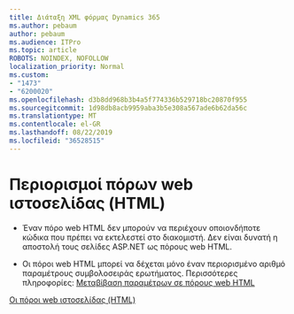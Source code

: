 ```yaml
---
title: Διάταξη XML φόρμας Dynamics 365
ms.author: pebaum
author: pebaum
ms.audience: ITPro
ms.topic: article
ROBOTS: NOINDEX, NOFOLLOW
localization_priority: Normal
ms.custom:
- "1473"
- "6200020"
ms.openlocfilehash: d3b8dd968b3b4a5f774336b529718bc20870f955
ms.sourcegitcommit: 1d98db8acb9959aba3b5e308a567ade6b62da56c
ms.translationtype: MT
ms.contentlocale: el-GR
ms.lasthandoff: 08/22/2019
ms.locfileid: "36528515"
---
```

# <a name="webpage-html-web-resources-limitations"></a>Περιορισμοί πόρων web ιστοσελίδας (HTML)

* Έναν πόρο web HTML δεν μπορούν να περιέχουν οποιονδήποτε κώδικα που πρέπει να εκτελεστεί στο διακομιστή. Δεν είναι δυνατή η αποστολή τους σελίδες ASP.NET ως πόρους web HTML.

* Οι πόροι web HTML μπορεί να δέχεται μόνο έναν περιορισμένο αριθμό παραμέτρους συμβολοσειράς ερωτήματος. Περισσότερες πληροφορίες: [Μεταβίβαση παραμέτρων σε πόρους web HTML](https://docs.microsoft.com/dynamics365/customer-engagement/developer/webpage-html-web-resources#BKMK_PassingParametersToWebResources)

[Οι πόροι web ιστοσελίδας (HTML)](https://docs.microsoft.com/dynamics365/customer-engagement/developer/webpage-html-web-resources)
